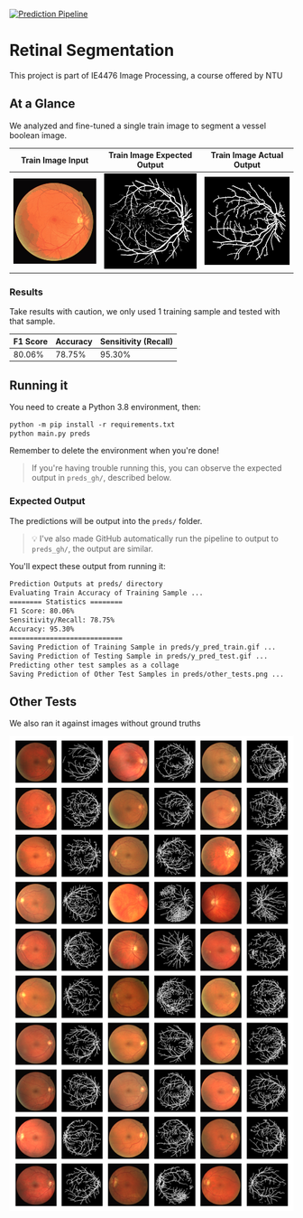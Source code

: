 [![Prediction Pipeline](https://github.com/Eve-ning/IE4476-Retinal-Segmentation/actions/workflows/python-package.yml/badge.svg)](https://github.com/Eve-ning/IE4476-Retinal-Segmentation/actions/workflows/python-package.yml)
# Retinal Segmentation

This project is part of IE4476 Image Processing, a course offered by NTU

## At a Glance

We analyzed and fine-tuned a single train image to segment a vessel boolean image.

| Train Image Input      | Train Image Expected Output | Train Image Actual Output      |
| ---------------------- | --------------------------- |--------------------------------|
| ![](data/x_train.gif)  | ![](data/y_train.gif)       | ![](preds_gh/y_pred_train.gif) |

### Results

Take results with caution, we only used 1 training sample and tested with that sample.

| F1 Score | Accuracy | Sensitivity (Recall) |
|----------|----------|----------------------|
| 80.06%   | 78.75%   | 95.30%               |

## Running it

You need to create a Python 3.8 environment, then:

```shell
python -m pip install -r requirements.txt
python main.py preds
```

Remember to delete the environment when you're done!

> If you're having trouble running this, you can observe the expected output in `preds_gh/`, described below.

### Expected Output

The predictions will be output into the `preds/` folder.

> :bulb: I've also made GitHub automatically run the pipeline to output to `preds_gh/`, the output are similar.

You'll expect these output from running it:

```
Prediction Outputs at preds/ directory
Evaluating Train Accuracy of Training Sample ...
======== Statistics ========
F1 Score: 80.06%
Sensitivity/Recall: 78.75%
Accuracy: 95.30%
============================
Saving Prediction of Training Sample in preds/y_pred_train.gif ...
Saving Prediction of Testing Sample in preds/y_pred_test.gif ...
Predicting other test samples as a collage
Saving Prediction of Other Test Samples in preds/other_tests.png ...
```

## Other Tests

We also ran it against images without ground truths

![](preds_gh/other_tests.png)
